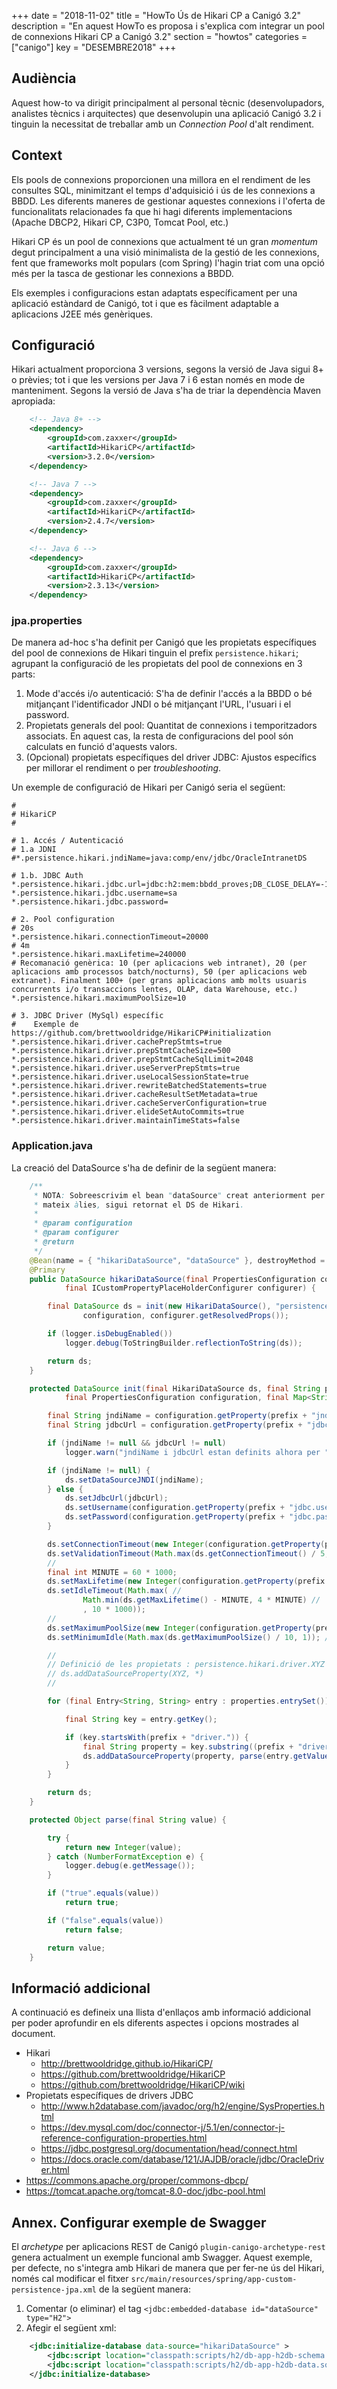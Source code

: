+++
date = "2018-11-02"
title = "HowTo Ús de Hikari CP a Canigó 3.2"
description = "En aquest HowTo es proposa i s'explica com integrar un pool de connexions Hikari CP a Canigó 3.2"
section = "howtos"
categories = ["canigo"]
key = "DESEMBRE2018"
+++

## Audiència

Aquest how-to va dirigit principalment al personal tècnic (desenvolupadors, analistes tècnics i arquitectes) que desenvolupin una aplicació Canigó 3.2 i tinguin la necessitat de treballar amb un *Connection Pool* d'alt rendiment.

## Context

Els pools de connexions proporcionen una millora en el rendiment de les consultes SQL, minimitzant el temps d'adquisició i ús de les connexions a BBDD. Les diferents maneres de gestionar aquestes connexions i l'oferta de funcionalitats relacionades fa que hi hagi diferents implementacions (Apache DBCP2, Hikari CP, C3P0, Tomcat Pool, etc.)

Hikari CP és un pool de connexions que actualment té un gran *momentum* degut principalment a una visió minimalista de la gestió de les connexions, fent que frameworks molt populars (com Spring) l'hagin triat com una opció més per la tasca de gestionar les connexions a BBDD.

Els exemples i configuracions estan adaptats específicament per una aplicació estàndard de Canigó, tot i que es fàcilment adaptable a aplicacions J2EE més genèriques.

## Configuració

Hikari actualment proporciona 3 versions, segons la versió de Java sigui 8+ o prèvies; tot i que les versions per Java 7 i 6 estan només en mode de manteniment. Segons la versió de Java s'ha de triar la dependència Maven apropiada:

```xml
	<!-- Java 8+ -->
	<dependency>
		<groupId>com.zaxxer</groupId>
		<artifactId>HikariCP</artifactId>
		<version>3.2.0</version>
	</dependency>

	<!-- Java 7 -->
	<dependency>
		<groupId>com.zaxxer</groupId>
		<artifactId>HikariCP</artifactId>
		<version>2.4.7</version>
	</dependency>

	<!-- Java 6 -->
	<dependency>
		<groupId>com.zaxxer</groupId>
		<artifactId>HikariCP</artifactId>
		<version>2.3.13</version>
	</dependency>
```

### jpa.properties

De manera ad-hoc s'ha definit per Canigó que les propietats específiques del pool de connexions de Hikari tinguin el prefix `persistence.hikari`; agrupant la configuració de les propietats del pool de connexions en 3 parts:

1. Mode d'accés i/o autenticació: S'ha de definir l'accés a la BBDD o bé mitjançant l'identificador JNDI o bé mitjançant l'URL, l'usuari i el password.
1. Propietats generals del pool: Quantitat de connexions i temporitzadors associats. En aquest cas, la resta de configuracions del pool són calculats en funció d'aquests valors.
1. (Opcional) propietats específiques del driver JDBC: Ajustos específics per millorar el rendiment o per *troubleshooting*.

Un exemple de configuració de Hikari per Canigó seria el següent:

```properties
#
# HikariCP
#

# 1. Accés / Autenticació 
# 1.a JDNI
#*.persistence.hikari.jndiName=java:comp/env/jdbc/OracleIntranetDS

# 1.b. JDBC Auth
*.persistence.hikari.jdbc.url=jdbc:h2:mem:bbdd_proves;DB_CLOSE_DELAY=-1;DB_CLOSE_ON_EXIT=false
*.persistence.hikari.jdbc.username=sa
*.persistence.hikari.jdbc.password=

# 2. Pool configuration
# 20s
*.persistence.hikari.connectionTimeout=20000
# 4m
*.persistence.hikari.maxLifetime=240000
# Recomanació genèrica: 10 (per aplicacions web intranet), 20 (per aplicacions amb processos batch/nocturns), 50 (per aplicacions web extranet). Finalment 100+ (per grans aplicacions amb molts usuaris concurrents i/o transaccions lentes, OLAP, data Warehouse, etc.)
*.persistence.hikari.maximumPoolSize=10

# 3. JDBC Driver (MySql) específic
#    Exemple de https://github.com/brettwooldridge/HikariCP#initialization
*.persistence.hikari.driver.cachePrepStmts=true
*.persistence.hikari.driver.prepStmtCacheSize=500
*.persistence.hikari.driver.prepStmtCacheSqlLimit=2048
*.persistence.hikari.driver.useServerPrepStmts=true
*.persistence.hikari.driver.useLocalSessionState=true
*.persistence.hikari.driver.rewriteBatchedStatements=true
*.persistence.hikari.driver.cacheResultSetMetadata=true
*.persistence.hikari.driver.cacheServerConfiguration=true
*.persistence.hikari.driver.elideSetAutoCommits=true
*.persistence.hikari.driver.maintainTimeStats=false
```


### Application.java

La creació del DataSource s'ha de definir de la següent manera:

```java
	/**
	 * NOTA: Sobreescrivim el bean "dataSource" creat anteriorment per a què, amb el
	 * mateix àlies, sigui retornat el DS de Hikari.
	 * 
	 * @param configuration
	 * @param configurer
	 * @return
	 */
	@Bean(name = { "hikariDataSource", "dataSource" }, destroyMethod = "close")
	@Primary
	public DataSource hikariDataSource(final PropertiesConfiguration configuration,
			final ICustomPropertyPlaceHolderConfigurer configurer) {

		final DataSource ds = init(new HikariDataSource(), "persistence.hikari.", //
				configuration, configurer.getResolvedProps());

		if (logger.isDebugEnabled())
			logger.debug(ToStringBuilder.reflectionToString(ds));

		return ds;
	}

	protected DataSource init(final HikariDataSource ds, final String prefix,
			final PropertiesConfiguration configuration, final Map<String, String> properties) {

		final String jndiName = configuration.getProperty(prefix + "jndiName");
		final String jdbcUrl = configuration.getProperty(prefix + "jdbc.url");

		if (jndiName != null && jdbcUrl != null)
			logger.warn("jndiName i jdbcUrl estan definits alhora per " + prefix);

		if (jndiName != null) {
			ds.setDataSourceJNDI(jndiName);
		} else {
			ds.setJdbcUrl(jdbcUrl);
			ds.setUsername(configuration.getProperty(prefix + "jdbc.username"));
			ds.setPassword(configuration.getProperty(prefix + "jdbc.password"));
		}

		ds.setConnectionTimeout(new Integer(configuration.getProperty(prefix + "connectionTimeout"))); // ~20s
		ds.setValidationTimeout(Math.max(ds.getConnectionTimeout() / 5, 5 * 1000)); // 20% connectionTimeout
		//
		final int MINUTE = 60 * 1000;
		ds.setMaxLifetime(new Integer(configuration.getProperty(prefix + "maxLifetime"))); // ~4m
		ds.setIdleTimeout(Math.max( //
				Math.min(ds.getMaxLifetime() - MINUTE, 4 * MINUTE) //
				, 10 * 1000));
		//
		ds.setMaximumPoolSize(new Integer(configuration.getProperty(prefix + "maximumPoolSize"))); // ~20
		ds.setMinimumIdle(Math.max(ds.getMaximumPoolSize() / 10, 1)); // [ 10% maximumPoolSize, 1]

		//
		// Definició de les propietats : persistence.hikari.driver.XYZ ->
		// ds.addDataSourceProperty(XYZ, *)
		//

		for (final Entry<String, String> entry : properties.entrySet()) {

			final String key = entry.getKey();

			if (key.startsWith(prefix + "driver.")) {
				final String property = key.substring((prefix + "driver.").length());
				ds.addDataSourceProperty(property, parse(entry.getValue()));
			}
		}

		return ds;
	}

	protected Object parse(final String value) {

		try {
			return new Integer(value);
		} catch (NumberFormatException e) {
			logger.debug(e.getMessage());
		}

		if ("true".equals(value))
			return true;

		if ("false".equals(value))
			return false;

		return value;
	}
```

## Informació addicional

A continuació es defineix una llista d'enllaços amb informació addicional per poder aprofundir en els diferents aspectes i opcions mostrades al document.

* Hikari
  * http://brettwooldridge.github.io/HikariCP/
  * https://github.com/brettwooldridge/HikariCP
  * https://github.com/brettwooldridge/HikariCP/wiki
* Propietats específiques de drivers JDBC
  * http://www.h2database.com/javadoc/org/h2/engine/SysProperties.html
  * https://dev.mysql.com/doc/connector-j/5.1/en/connector-j-reference-configuration-properties.html
  * https://jdbc.postgresql.org/documentation/head/connect.html
  * https://docs.oracle.com/database/121/JAJDB/oracle/jdbc/OracleDriver.html
* https://commons.apache.org/proper/commons-dbcp/
* https://tomcat.apache.org/tomcat-8.0-doc/jdbc-pool.html
  

## Annex. Configurar exemple de Swagger

El *archetype* per aplicacions REST de Canigó `plugin-canigo-archetype-rest` genera actualment un exemple funcional amb Swagger. Aquest exemple, per defecte, no s'integra amb Hikari de manera que per fer-ne ús del Hikari, només cal modificar el fitxer `src/main/resources/spring/app-custom-persistence-jpa.xml` de la següent manera:

1. Comentar (o eliminar) el tag `<jdbc:embedded-database id="dataSource" type="H2">`
2. Afegir el següent xml:

```xml
	<jdbc:initialize-database data-source="hikariDataSource" >
		<jdbc:script location="classpath:scripts/h2/db-app-h2db-schema.sql"/>
		<jdbc:script location="classpath:scripts/h2/db-app-h2db-data.sql"/>
	</jdbc:initialize-database>
```

